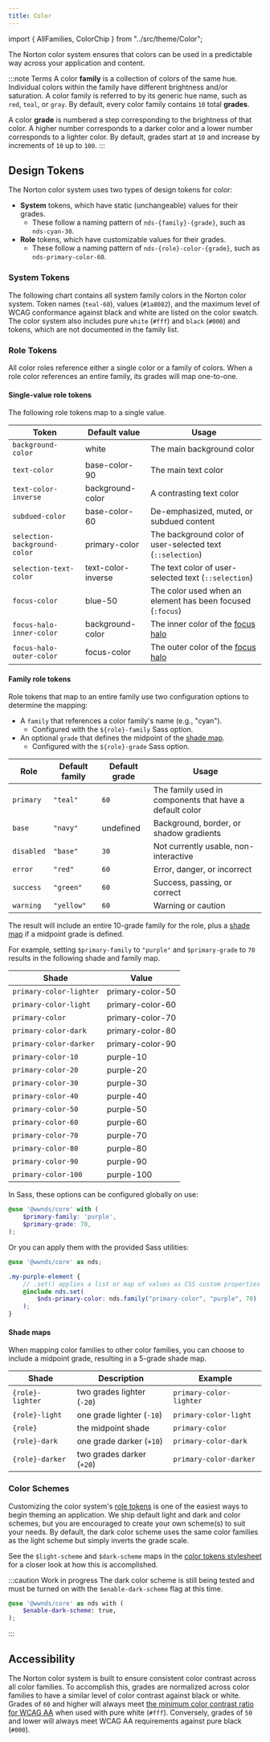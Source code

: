 ```yaml
---
title: Color
---
```


import { AllFamilies, ColorChip } from "../src/theme/Color";

The Norton color system ensures that colors can be used in a predictable way
across your application and content.

:::note Terms
A color **family** is a collection of colors of the same hue.
Individual colors within the family have different brightness and/or saturation.
A color family is referred to by its generic hue name, such as `red`, `teal`, or `gray`.
By default, every color family contains `10` total **grades**.

A color **grade** is numbered a step corresponding to the brightness of that color.
A higher number corresponds to a darker color and a lower number corresponds to a lighter color.
By default, grades start at `10` and increase by increments of `10` up to `100`.
:::

## Design Tokens

The Norton color system uses two types of design tokens for color:

- **System** tokens, which have static (unchangeable) values for their grades.
  - These follow a naming pattern of `nds-{family}-{grade}`, such as `nds-cyan-30`.
- **Role** tokens, which have customizable values for their grades.
  - These follow a naming pattern of `nds-{role}-color-{grade}`, such as `nds-primary-color-60`.

### System Tokens

The following chart contains all system family colors in the Norton color system.
Token names (`teal-60`), values (`#1a8082`), and the maximum level of WCAG conformance against black and white are listed on the color swatch.
The color system also includes pure `white` (`#fff`) and `black` (`#000`) and tokens, which are not documented in the family list.

<AllFamilies />

### Role Tokens

All color roles reference either a single color or a family of colors.
When a role color references an entire family, its grades will map one-to-one.

#### Single-value role tokens

The following role tokens map to a single value.

| Token                        | Default value                             | Usage                                                         |
| ---------------------------- | ----------------------------------------- | ------------------------------------------------------------- |
| `background-color`           | <ColorChip>white</ColorChip>              | The main background color                                     |
| `text-color`                 | <ColorChip>base-color-90</ColorChip>      | The main text color                                           |
| `text-color-inverse`         | <ColorChip>background-color</ColorChip>   | A contrasting text color                                      |
| `subdued-color`              | <ColorChip>base-color-60</ColorChip>      | De-emphasized, muted, or subdued content                      |
| `selection-background-color` | <ColorChip>primary-color</ColorChip>      | The background color of user-selected text (`::selection`)    |
| `selection-text-color`       | <ColorChip>text-color-inverse</ColorChip> | The text color of user-selected text (`::selection`)          |
| `focus-color`                | <ColorChip>blue-50</ColorChip>            | The color used when an element has been focused (`:focus`)    |
| `focus-halo-inner-color`     | <ColorChip>background-color</ColorChip>   | The inner color of the [focus halo](accessibility#focus-halo) |
| `focus-halo-outer-color`     | <ColorChip>focus-color</ColorChip>        | The outer color of the [focus halo](accessibility#focus-halo) |

#### Family role tokens

Role tokens that map to an entire family use two configuration options to determine the mapping:

- A `family` that references a color family's name (e.g., "cyan").
  - Configured with the `${role}-family` Sass option.
- An optional `grade` that defines the midpoint of the [shade map](#shade-maps).
  - Configured with the `${role}-grade` Sass option.

| Role       | Default family | Default grade | Usage                                                   |
| ---------- | -------------- | ------------- | ------------------------------------------------------- |
| `primary`  | `"teal"`       | `60`          | The family used in components that have a default color |
| `base`     | `"navy"`       | undefined     | Background, border, or shadow gradients                 |
| `disabled` | `"base"`       | `30`          | Not currently usable, non-interactive                   |
| `error`    | `"red"`        | `60`          | Error, danger, or incorrect                             |
| `success`  | `"green"`      | `60`          | Success, passing, or correct                            |
| `warning`  | `"yellow"`     | `60`          | Warning or caution                                      |

The result will include an entire 10-grade family for the role, plus a [shade map](#shade-maps) if a midpoint grade is defined.

For example, setting `$primary-family` to `"purple"` and `$primary-grade` to `70` results in the following shade and family map.

<div class="example-shade">

| Shade                   | Value                                   |
| ----------------------- | --------------------------------------- |
| `primary-color-lighter` | <ColorChip>primary-color-50</ColorChip> |
| `primary-color-light`   | <ColorChip>primary-color-60</ColorChip> |
| `primary-color`         | <ColorChip>primary-color-70</ColorChip> |
| `primary-color-dark`    | <ColorChip>primary-color-80</ColorChip> |
| `primary-color-darker`  | <ColorChip>primary-color-90</ColorChip> |
| `primary-color-10`      | <ColorChip>purple-10</ColorChip>        |
| `primary-color-20`      | <ColorChip>purple-20</ColorChip>        |
| `primary-color-30`      | <ColorChip>purple-30</ColorChip>        |
| `primary-color-40`      | <ColorChip>purple-40</ColorChip>        |
| `primary-color-50`      | <ColorChip>purple-50</ColorChip>        |
| `primary-color-60`      | <ColorChip>purple-60</ColorChip>        |
| `primary-color-70`      | <ColorChip>purple-70</ColorChip>        |
| `primary-color-80`      | <ColorChip>purple-80</ColorChip>        |
| `primary-color-90`      | <ColorChip>purple-90</ColorChip>        |
| `primary-color-100`     | <ColorChip>purple-100</ColorChip>       |

</div>

In Sass, these options can be configured globally on use:

```scss
@use '@wwnds/core' with (
	$primary-family: 'purple',
	$primary-grade: 70,
);
```

Or you can apply them with the provided Sass utilities:

```scss
@use '@wwnds/core' as nds;

.my-purple-element {
	// .set() applies a list or map of values as CSS custom properties
	@include nds.set(
		$nds-primary-color: nds.family("primary-color", "purple", 70)
	);
}
```

#### Shade maps

When mapping color families to other color families, you can choose to include a midpoint grade, resulting in a 5-grade shade map.

| Shade            | Description                | Example                 |
| ---------------- | -------------------------- | ----------------------- |
| `{role}-lighter` | two grades lighter (`-20`) | `primary-color-lighter` |
| `{role}-light`   | one grade lighter (`-10`)  | `primary-color-light`   |
| `{role}`         | the midpoint shade         | `primary-color`         |
| `{role}-dark`    | one grade darker (`+10`)   | `primary-color-dark`    |
| `{role}-darker`  | two grades darker (`+20`)  | `primary-color-darker`  |

### Color Schemes

Customizing the color system's [role tokens](design-tokens#role-tokens) is one of the easiest ways to begin theming an application.
We ship default light and dark and color schemes, but you are encouraged to create your own scheme(s) to suit your needs.
By default, the dark color scheme uses the same color families as the light scheme but simply inverts the grade scale.

See the `$light-scheme` and `$dark-scheme` maps in the
[color tokens stylesheet](https://github.com/wwnorton/design-system/blob/main/packages/core/src/color/tokens.scss)
for a closer look at how this is accomplished.

:::caution Work in progress
The dark color scheme is still being tested and must be turned on with the `$enable-dark-scheme` flag at this time.

```scss
@use '@wwnds/core' as nds with (
	$enable-dark-scheme: true,
);
```

:::

## Accessibility

The Norton color system is built to ensure consistent color contrast across all color families.
To accomplish this, grades are normalized across color families to have a similar level of color contrast against black or white.
Grades of `60` and higher will always meet [the minimum color contrast ratio for WCAG AA](https://www.w3.org/TR/WCAG21/#contrast-minimum) when used with pure white (`#fff`).
Conversely, grades of `50` and lower will always meet WCAG AA requirements against pure black (`#000`).
